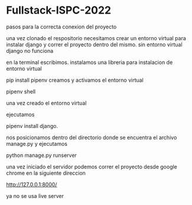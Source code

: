# Fullstack-ISPC-2022

pasos para la correcta conexion del proyecto

una vez clonado el respositorio necesitamos crear un entorno virtual para instalar django y correr el proyecto dentro del mismo.
sin entorno virtual django no funciona

en la terminal escribimos.
instalamos una libreria para instalacion de entorno virtual

pip install pipenv
creamos y activamos el entorno virtual

pipenv shell

una vez creado el entorno virtual 

ejecutamos 

pipenv install django.

nos posicionamos dentro del directorio donde se encuentra el archivo manage.py
y ejecutamos

python manage.py runserver

una vez iniciado el servidor
podemos correr el proyecto desde google chrome en la siguiente direccion

http://127.0.0.1:8000/

ya no se usa live server


